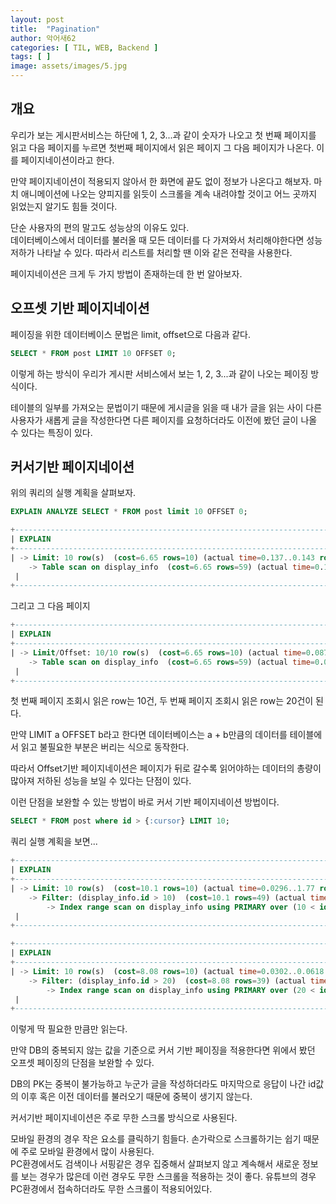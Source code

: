 ```yaml
---
layout: post
title:  "Pagination"
author: 악어새62
categories: [ TIL, WEB, Backend ]
tags: [ ]
image: assets/images/5.jpg
---
```

## 개요

우리가 보는 게시판서비스는 하단에 1, 2, 3...과 같이 숫자가 나오고 첫 번째 페이지를 읽고 다음 페이지를 누르면 첫번째 페이지에서 읽은 페이지 그 다음 페이지가 나온다. 이를 페이지네이션이라고 한다.  

만약 페이지네이션이 적용되지 않아서 한 화면에 끝도 없이 정보가 나온다고 해보자. 마치 애니메이션에 나오는 양피지를 읽듯이 스크롤을 계속 내려야할 것이고 어느 곳까지 읽었는지 알기도 힘들 것이다.  

단순 사용자의 편의 말고도 성능상의 이유도 있다.  
데이터베이스에서 데이터를 불러올 때 모든 데이터를 다 가져와서 처리해야한다면 성능 저하가 나타날 수 있다. 따라서 리스트를 처리할 땐 이와 같은 전략을 사용한다.

페이지네이션은 크게 두 가지 방법이 존재하는데 한 번 알아보자.

## 오프셋 기반 페이지네이션

페이징을 위한 데이터베이스 문법은 limit, offset으로 다음과 같다.
```sql
SELECT * FROM post LIMIT 10 OFFSET 0;
```

이렇게 하는 방식이 우리가 게시판 서비스에서 보는 1, 2, 3...과 같이 나오는 페이징 방식이다.  

테이블의 일부를 가져오는 문법이기 때문에 게시글을 읽을 때 내가 글을 읽는 사이 다른 사용자가 새롭게 글을 작성한다면 다른 페이지를 요청하더라도 이전에 봤던 글이 나올 수 있다는 특징이 있다.

## 커서기반 페이지네이션

위의 쿼리의 실행 계획을 살펴보자.
```sql
EXPLAIN ANALYZE SELECT * FROM post limit 10 OFFSET 0;
```
```sql
+---------------------------------------------------------------------------------------------------------------------------------------------------------------------------------------+
| EXPLAIN                                                                                                                                                                               |
+---------------------------------------------------------------------------------------------------------------------------------------------------------------------------------------+
| -> Limit: 10 row(s)  (cost=6.65 rows=10) (actual time=0.137..0.143 rows=10 loops=1)
    -> Table scan on display_info  (cost=6.65 rows=59) (actual time=0.135..0.14 rows=10 loops=1)
 |
+---------------------------------------------------------------------------------------------------------------------------------------------------------------------------------------+
```
그리고 그 다음 페이지
```sql
+------------------------------------------------------------------------------------------------------------------------------------------------------------------------------------------------------+
| EXPLAIN                                                                                                                                                                                              |
+------------------------------------------------------------------------------------------------------------------------------------------------------------------------------------------------------+
| -> Limit/Offset: 10/10 row(s)  (cost=6.65 rows=10) (actual time=0.0875..0.0942 rows=10 loops=1)
    -> Table scan on display_info  (cost=6.65 rows=59) (actual time=0.0772..0.0897 rows=20 loops=1)
 |
+------------------------------------------------------------------------------------------------------------------------------------------------------------------------------------------------------+
```

첫 번째 페이지 조회시 읽은 row는 10건, 두 번째 페이지 조회시 읽은 row는 20건이 된다.

만약 LIMIT a OFFSET b라고 한다면 데이터베이스는 a + b만큼의 데이터를 테이블에서 읽고 불필요한 부분은 버리는 식으로 동작한다. 

따라서 Offset기반 페이지네이션은 페이지가 뒤로 갈수록 읽어야하는 데이터의 총량이 많아져 저하된 성능을 보일 수 있다는 단점이 있다.

이런 단점을 보완할 수 있는 방법이 바로 커서 기반 페이지네이션 방법이다.  

```sql
SELECT * FROM post where id > {:cursor} LIMIT 10;
```
쿼리 실행 계획을 보면...
```sql
+-------------------------------------------------------------------------------------------------------------------------------------------------------------------------------------------------------------------------------------------------------------------------------------------------------------------------------------+
| EXPLAIN                                                                                                                                                                                                                                                                                                                             |
+-------------------------------------------------------------------------------------------------------------------------------------------------------------------------------------------------------------------------------------------------------------------------------------------------------------------------------------+
| -> Limit: 10 row(s)  (cost=10.1 rows=10) (actual time=0.0296..1.77 rows=10 loops=1)
    -> Filter: (display_info.id > 10)  (cost=10.1 rows=49) (actual time=0.0284..1.76 rows=10 loops=1)
        -> Index range scan on display_info using PRIMARY over (10 < id)  (cost=10.1 rows=49) (actual time=0.0266..1.76 rows=10 loops=1)
 |
+-------------------------------------------------------------------------------------------------------------------------------------------------------------------------------------------------------------------------------------------------------------------------------------------------------------------------------------+
```
```sql
+-------------------------------------------------------------------------------------------------------------------------------------------------------------------------------------------------------------------------------------------------------------------------------------------------------------------------------------------+
| EXPLAIN                                                                                                                                                                                                                                                                                                                                   |
+-------------------------------------------------------------------------------------------------------------------------------------------------------------------------------------------------------------------------------------------------------------------------------------------------------------------------------------------+
| -> Limit: 10 row(s)  (cost=8.08 rows=10) (actual time=0.0302..0.0618 rows=10 loops=1)
    -> Filter: (display_info.id > 20)  (cost=8.08 rows=39) (actual time=0.0291..0.0586 rows=10 loops=1)
        -> Index range scan on display_info using PRIMARY over (20 < id)  (cost=8.08 rows=39) (actual time=0.0272..0.0544 rows=10 loops=1)
 |
+-------------------------------------------------------------------------------------------------------------------------------------------------------------------------------------------------------------------------------------------------------------------------------------------------------------------------------------------+
```
이렇게 딱 필요한 만큼만 읽는다. 

만약 DB의 중복되지 않는 값을 기준으로 커서 기반 페이징을 적용한다면 위에서 봤던 오프셋 페이징의 단점을 보완할 수 있다.  

DB의 PK는 중복이 불가능하고 누군가 글을 작성하더라도 마지막으로 응답이 나간 id값의 이후 혹은 이전 데이터를 불러오기 때문에 중복이 생기지 않는다.

커서기반 페이지네이션은 주로 무한 스크롤 방식으로 사용된다.  

모바일 환경의 경우 작은 요소를 클릭하기 힘들다. 손가락으로 스크롤하기는 쉽기 때문에 주로 모바일 환경에서 많이 사용된다.  
PC환경에서도 검색이나 서핑같은 경우 집중해서 살펴보지 않고 계속해서 새로운 정보를 보는 경우가 많은데 이런 경우도 무한 스크롤을 적용하는 것이 좋다. 유튜브의 경우 PC환경에서 접속하더라도 무한 스크롤이 적용되어있다.

